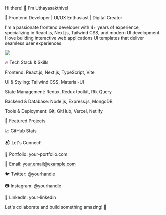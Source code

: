 Hi there! 👋 I'm Uthayasakthivel

🚀 Frontend Developer | UI/UX Enthusiast | Digital Creator

I'm a passionate frontend developer with 4+ years of experience, specializing in React.js, Next.js, Tailwind CSS, and modern UI development. I love building interactive web applications UI templates that deliver seamless user experiences.

<img src="https://media.tenor.com/Ug6cbVA1ZsMAAAAM/developer.gif">

🔥 Tech Stack & Skills

Frontend: React.js, Next.js, TypeScript, Vite

UI & Styling: Tailwind CSS, Material-UI

State Management: Redux, Redux toolkit, Rtk Query 

Backend & Database: Node.js, Express.js, MongoDB

Tools & Deployment: Git, GitHub, Vercel, Netlify


📌 Featured Projects



📈 GitHub Stats




📬 Let's Connect!

💼 Portfolio: your-portfolio.com

📩 Email: your.email@example.com

🐦 Twitter: @yourhandle

📷 Instagram: @yourhandle

🔗 LinkedIn: your-linkedin

Let's collaborate and build something amazing! 🚀
